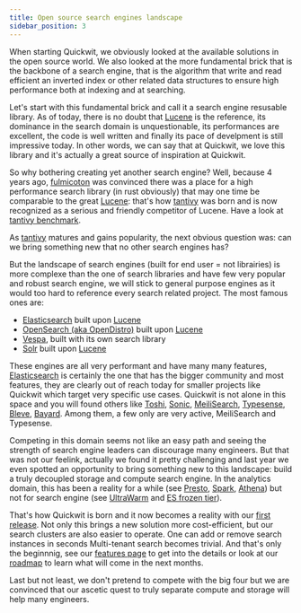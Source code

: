 ```yaml
---
title: Open source search engines landscape
sidebar_position: 3
---
```


When starting Quickwit, we obviously looked at the available solutions in the open source world.
We also looked at the more fundamental brick that is the backbone of a search engine, that is the
algorithm that write and read efficient an inverted index or other related data structures to 
ensure high performance both at indexing and at searching.

Let's start with this fundamental brick and call it a search engine resusable library. As of today, there
is no doubt that [Lucene](https://lucene.apache.org/core/) is the reference, its dominance in 
the search domain is unquestionable, its performances are excellent, the code is well written and finally 
its pace of develpment is still impressive today. In other words, we can say that at Quickwit, we
love this library and it's actually a great source of inspiration at Quickwit.

So why bothering creating yet another search engine? Well, because 4 years ago,
[fulmicoton](https://fulmicoton.com/) was convinced there was a place for a high performance 
search library (in rust obviously) that may one time be comparable to the great 
[Lucene](https://lucene.apache.org/core/): that's how [tantivy](https://github.com/tantivy-search/tantivy)
was born and is now recognized as a serious and friendly competitor of Lucene. Have a look at
[tantivy benchmark](https://github.com/tantivy-search/search-benchmark-game).

As [tantivy](https://github.com/tantivy-search/tantivy) matures and gains popularity, 
the next obvious question was: can we bring something new that no other search engines has?

But the landscape of search engines (built for end user = not librairies) is more complexe than the one
of search libraries and have few very popular and robust search engine, we will stick to general purpose engines as
it would too hard to reference every search related project. The most famous ones are:
- [Elasticsearch](https://github.com/elastic/elasticsearch) built upon [Lucene](https://lucene.apache.org/core/)
- [OpenSearch (aka OpenDistro)](https://github.com/opensearch-project/OpenSearch) built upon [Lucene](https://lucene.apache.org/core/)
- [Vespa](https://github.com/vespa-engine/vespa), built with its own search library
- [Solr](https://solr.apache.org/) built upon [Lucene](https://lucene.apache.org/core/)

These engines are all very performant and have many many features, [Elasticsearch](https://github.com/elastic/elasticsearch) is certainly the one that has the bigger community and most features, they are clearly out of reach today for smaller projects like Quickwit which target very specific use cases. Quickwit is not alone in this space and you will found others like [Toshi](https://github.com/toshi-search/Toshi), [Sonic](https://github.com/valeriansaliou/sonic), [MeiliSearch](https://github.com/meilisearch/MeiliSearch), [Typesense](https://github.com/typesense/typesense), [Bleve](https://github.com/blevesearch/bleve), [Bayard](https://github.com/bayard-search/bayard). Among them, a few only are very active, MeiliSearch and Typesense.

Competing in this domain seems not like an easy path and seeing the strength of search engine leaders can discourage many engineers. But that was not our feelink, actually we found it pretty challenging and last year we even spotted an opportunity
to bring something new to this landscape: build a truly decoupled storage and compute search engine. In the analytics domain, this has been a reality for a while (see [Presto](https://github.com/prestodb/presto), [Spark](https://github.com/apache/spark), [Athena](https://aws.amazon.com/athena/)) but not for search engine (see [UltraWarm](https://www.youtube.com/watch?v=RaLBuVZSbh0) and [ES frozen tier](https://www.elastic.co/fr/blog/introducing-elasticsearch-frozen-tier-searchbox-on-s3)).

That's how Quickwit is born and it now becomes a reality with our [first release](../getting-started/installation.md). Not only this brings a new solution more cost-efficient, but our search clusters are also easier to operate. One can add or remove search instances in seconds Multi-tenant search becomes trivial. And that's only the beginnnig, see our [features page](features.md) to get into the details or look at our [roadmap](https://github.com/quickwit-inc/quickwit/projects/1) to learn what will come in the next months.

Last but not least, we don't pretend to compete with the big four but we are convinced that our ascetic quest to truly separate compute and storage will help many engineers.


